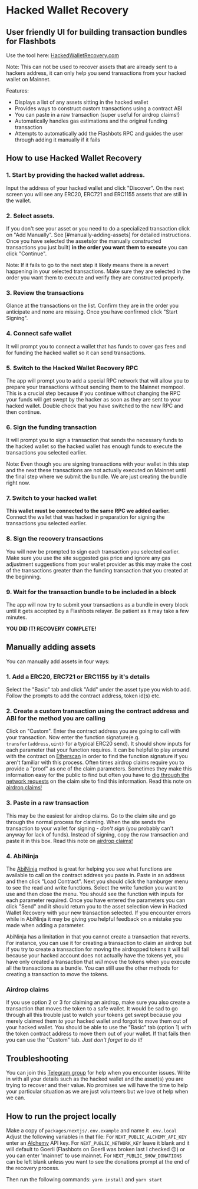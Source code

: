 # Hacked Wallet Recovery 
## User friendly UI for building transaction bundles for Flashbots
Use the tool here: [HackedWalletRecovery.com](https://hackedwalletrecovery.com/)

Note: This can not be used to recover assets that are already sent to a hackers address, it can only help you send transactions from your hacked wallet on Mainnet.

Features:
- Displays a list of any assets sitting in the hacked wallet
- Provides ways to construct custom transactions using a contract ABI 
- You can paste in a raw transaction (super useful for airdrop claims!)
- Automatically handles gas estimations and the original funding transaction
- Attempts to automatically add the Flashbots RPC and guides the user through adding it manually if it fails

## How to use Hacked Wallet Recovery

### 1. Start by providing the hacked wallet address.

  Input the address of your hacked wallet and click "Discover". On the next screen you will see any ERC20, ERC721 and ERC1155 assets that are still in the wallet.

### 2. Select assets.

  If you don't see your asset or you need to do a specialized transaction click on "Add Manually". See [#manually-adding-assets] for detailed instructions. Once you have selected the assets(or the manually constructed transactions you just built) __in the order you want them to execute__ you can click "Continue".

  Note: If it fails to go to the next step it likely means there is a revert happening in your selected transactions. Make sure they are selected in the order you want them to execute and verify they are constructed properly.

### 3. Review the transactions

  Glance at the transactions on the list. Confirm they are in the order you anticipate and none are missing. Once you have confirmed click "Start Signing".

### 4. Connect safe wallet

  It will prompt you to connect a wallet that has funds to cover gas fees and for funding the hacked wallet so it can send transactions.

### 5. Switch to the Hacked Wallet Recovery RPC

  The app will prompt you to add a special RPC network that will allow you to prepare your transactions without sending them to the Mainnet mempool. This is a crucial step because if you continue without changing the RPC your funds will get swept by the hacker as soon as they are sent to your hacked wallet. Double check that you have switched to the new RPC and then continue.

### 6. Sign the funding transaction

  It will prompt you to sign a transaction that sends the necessary funds to the hacked wallet so the hacked wallet has enough funds to execute the transactions you selected earlier.

  Note: Even though you are signing transactions with your wallet in this step and the next these transactions are not actually executed on Mainnet until the final step where we submit the bundle. We are just creating the bundle right now.

### 7. Switch to your hacked wallet

  __This wallet must be connected to the same RPC we added earlier.__ Connect the wallet that was hacked in preparation for signing the transactions you selected earlier.

### 8. Sign the recovery transactions

  You will now be prompted to sign each transaction you selected earlier. Make sure you use the site suggested gas price and ignore any gas adjustment suggestions from your wallet provider as this may make the cost of the transactions greater than the funding transaction that you created at the beginning.

### 9. Wait for the transaction bundle to be included in a block

  The app will now try to submit your transactions as a bundle in every block until it gets accepted by a Flashbots relayer. Be patient as it may take a few minutes.

__YOU DID IT! RECOVERY COMPLETE!__

## Manually adding assets
You can manually add assets in four ways:
### 1. Add a ERC20, ERC721 or ERC1155 by it's details

  Select the "Basic" tab and click "Add" under the asset type you wish to add. Follow the prompts to add the contract address, token id(s) etc.

### 2. Create a custom transaction using the contract address and ABI for the method you are calling

  Click on "Custom". Enter the contract address you are going to call with your transaction. Now enter the function signature(e.g. `transfer(address,uint)` for a typical ERC20 send). It should show inputs for each parameter that your function requires. It can be helpful to play around with the contract on [Etherscan](https://etherscan.io/) in order to find the function signature if you aren't familiar with this process. Often times airdrop claims require you to provide a "proof" as one of the claim parameters. Sometimes they make this information easy for the public to find but often you have to [dig through the network requests](https://developer.chrome.com/docs/devtools/network) on the claim site to find this information. Read this note on [airdrop claims!](#airdrop-claims)

### 3. Paste in a raw transaction

  This may be the easiest for airdrop claims. Go to the claim site and go through the normal process for claiming. When the site sends the transaction to your wallet for signing - *don't sign* (you probably can't anyway for lack of funds). Instead of signing, copy the raw transaction and paste it in this box. Read this note on [airdrop claims!](#airdrop-claims)

### 4. AbiNinja

  The [AbiNinja](https://abi.ninja) method is great for helping you see what functions are available to call on the contract address you paste in. Paste in an address and then click "Load Contract". Next you should click the hamburger menu to see the read and write functions. Select the write function you want to use and then close the menu. You should see the function with inputs for each parameter required. Once you have entered the parameters you can click "Send" and it should return you to the asset selection view in Hacked Wallet Recovery with your new transaction selected. If you encounter errors while in AbiNinja it may be giving you helpful feedback on a mistake you made when adding a parameter.

  AbiNinja has a limitation in that you cannot create a transaction that reverts. For instance, you can use it for creating a transaction to claim an airdrop but if you try to create a transaction for moving the airdropped tokens it will fail because your hacked account does not actually have the tokens yet, you have only created a transaction that *will* move the tokens when you execute all the transactions as a bundle. You can still use the other methods for creating a transaction to move the tokens.

### Airdrop claims
If you use option 2 or 3 for claiming an airdrop, make sure you also create a transaction that moves the token to a safe wallet. It would be sad to go through all this trouble just to watch your tokens get swept because you merely claimed them *to* your hacked wallet and forgot to move them out of your hacked wallet. You should be able to use the "Basic" tab (option 1) with the token contract address to move them out of your wallet. If that fails then you can use the "Custom" tab. *Just don't forget to do it!*

## Troubleshooting

You can join this [Telegram group](https://t.me/+1rbnZWGTpJExOGJh) for help when you encounter issues. Write in with all your details such as the hacked wallet and the asset(s) you are trying to recover and their value. No promises we will have the time to help your particular situation as we are just volunteers but we love ot help when we can.

## How to run the project locally

Make a copy of `packages/nextjs/.env.example` and name it `.env.local`
Adjust the following variables in that file:
For `NEXT_PUBLIC_ALCHEMY_API_KEY` enter an [Alchemy](https://www.alchemy.com/) API key.
For `NEXT_PUBLIC_NETWORK_KEY` leave it blank and it will default to Goerli (Flashbots on Goerli was broken last I checked 🙃) or you can enter 'mainnet' to use mainnet.
For `NEXT_PUBLIC_SHOW_DONATIONS` can be left blank unless you want to see the donations prompt at the end of the recovery process.

Then run the following commands:
`yarn install` and `yarn start`